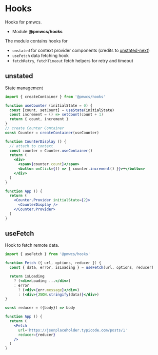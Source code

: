 # Hooks

Hooks for pmwcs.

- Module **@pmwcs/hooks**

The module contains hooks for

- `unstated` for context provider components (credits to [unstated-next](https://github.com/jamiebuilds/unstated-next))
- `useFetch` data fetching hook
- `fetchRetry`, `fetchTimeout` fetch helpers for retry and timeout

## unstated

State management

```jsx
import { createContainer } from '@pmwcs/hooks'

function useCounter (initialState = 0) {
  const [count, setCount] = useState(initialState)
  const increment = () => setCount(count + 1)
  return { count, increment }
}
// create Counter Container
const Counter = createContainer(useCounter)

function CounterDisplay () {
  // attach to context
  const counter = Counter.useContainer()
  return (
    <div>
      <span>{counter.count}</span>
      <button onClick={() => { counter.increment() }}>+</button>
    </div>
  )
}

function App () {
  return (
    <Counter.Provider initialState={2}>
      <CounterDisplay />
    </Counter.Provider>
  )
}
```

## useFetch

Hook to fetch remote data.

```jsx
import { useFetch } from '@pmwcs/hooks'

function Fetch ({ url, options, reducer }) {
  const { data, error, isLoading } = useFetch(url, options, reducer)

  return isLoading
    ? (<div>Loading ...</div>)
    : error
      ? (<div>{err.message}</div>)
      : (<div>{JSON.stringify(data)}</div>)
}

const reducer = ({body}) => body

function App () {
  return (
    <Fetch
      url='https://jsonplaceholder.typicode.com/posts/1'
      reducer={reducer}
    />
  )
}
```
